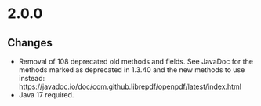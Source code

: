 # 2.0.0

## Changes
* Removal of 108 deprecated old methods and fields. See JavaDoc for the methods marked as deprecated in 1.3.40 and the new methods to use instead: https://javadoc.io/doc/com.github.librepdf/openpdf/latest/index.html
* Java 17 required.
